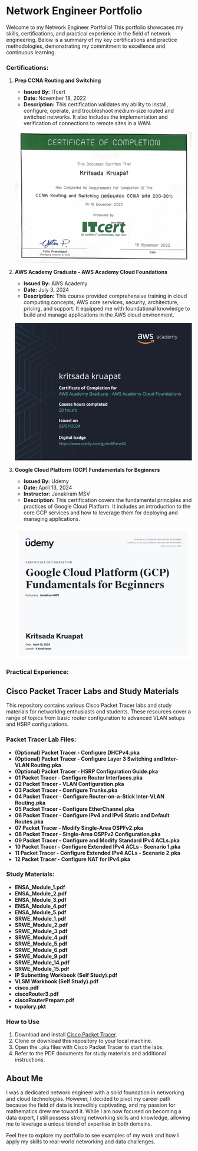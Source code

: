 # Network Engineer Portfolio

Welcome to my Network Engineer Portfolio! This portfolio showcases my skills, certifications, and practical experience in the field of network engineering. Below is a summary of my key certifications and practice methodologies, demonstrating my commitment to excellence and continuous learning.

### Certifications:

1. **Prep CCNA Routing and Switching**
   - **Issued By:** ITcert
   - **Date:** November 18, 2022
   - **Description:** This certification validates my ability to install, configure, operate, and troubleshoot medium-size routed and switched networks. It also includes the implementation and verification of connections to remote sites in a WAN.

   ![CCNA Certificate](networkCert/PrepCisco.jpg)

2. **AWS Academy Graduate - AWS Academy Cloud Foundations**
   - **Issued By:** AWS Academy
   - **Date:** July 3, 2024
   - **Description:** This course provided comprehensive training in cloud computing concepts, AWS core services, security, architecture, pricing, and support. It equipped me with foundational knowledge to build and manage applications in the AWS cloud environment.

   ![AWS Certificate](networkCert/kritsada.png)

3. **Google Cloud Platform (GCP) Fundamentals for Beginners**
   - **Issued By:** Udemy
   - **Date:** April 13, 2024
   - **Instructor:** Janakiram MSV
   - **Description:** This certification covers the fundamental principles and practices of Google Cloud Platform. It includes an introduction to the core GCP services and how to leverage them for deploying and managing applications.

   ![GCP Certificate](networkCert/UGoogleCloud.jpg)

### Practical Experience:

## Cisco Packet Tracer Labs and Study Materials
This repository contains various Cisco Packet Tracer labs and study materials for networking enthusiasts and students. These resources cover a range of topics from basic router configuration to advanced VLAN setups and HSRP configurations.

### Packet Tracer Lab Files:

- **(Optional) Packet Tracer - Configure DHCPv4.pka**
- **(Optional) Packet Tracer - Configure Layer 3 Switching and Inter-VLAN Routing.pka**
- **(Optional) Packet Tracer - HSRP Configuration Guide.pka**
- **01 Packet Tracer - Configure Router Interfaces.pka**
- **02 Packet Tracer - VLAN Configuration.pka**
- **03 Packet Tracer - Configure Trunks.pka**
- **04 Packet Tracer - Configure Router-on-a-Stick Inter-VLAN Routing.pka**
- **05 Packet Tracer - Configure EtherChannel.pka**
- **06 Packet Tracer - Configure IPv4 and IPv6 Static and Default Routes.pka**
- **07 Packet Tracer - Modify Single-Area OSPFv2.pka**
- **08 Packet Tracer - Single-Area OSPFv2 Configuration.pka**
- **09 Packet Tracer - Configure and Modify Standard IPv4 ACLs.pka**
- **10 Packet Tracer - Configure Extended IPv4 ACLs - Scenario 1.pka**
- **11 Packet Tracer - Configure Extended IPv4 ACLs - Scenario 2.pka**
- **12 Packet Tracer - Configure NAT for IPv4.pka**

### Study Materials:

- **ENSA_Module_1.pdf**
- **ENSA_Module_2.pdf**
- **ENSA_Module_3.pdf**
- **ENSA_Module_4.pdf**
- **ENSA_Module_5.pdf**
- **SRWE_Module_1.pdf**
- **SRWE_Module_2.pdf**
- **SRWE_Module_3.pdf**
- **SRWE_Module_4.pdf**
- **SRWE_Module_5.pdf**
- **SRWE_Module_6.pdf**
- **SRWE_Module_9.pdf**
- **SRWE_Module_14.pdf**
- **SRWE_Module_15.pdf**
- **IP Subnetting Workbook (Self Study).pdf**
- **VLSM Workbook (Self Study).pdf**
- **cisco.pdf**
- **ciscoRouter3.pdf**
- **ciscoRouterPreparr.pdf**
- **topolory.pkt**

### How to Use

1. Download and install [Cisco Packet Tracer](https://www.netacad.com/courses/packet-tracer).
2. Clone or download this repository to your local machine.
3. Open the `.pka` files with Cisco Packet Tracer to start the labs.
4. Refer to the PDF documents for study materials and additional instructions.

## About Me

I was a dedicated network engineer with a solid foundation in networking and cloud technologies. However, I decided to pivot my career path because the field of data is incredibly captivating, and my passion for mathematics drew me toward it. While I am now focused on becoming a data expert, I still possess strong networking skills and knowledge, allowing me to leverage a unique blend of expertise in both domains.

Feel free to explore my portfolio to see examples of my work and how I apply my skills to real-world networking and data challenges.
